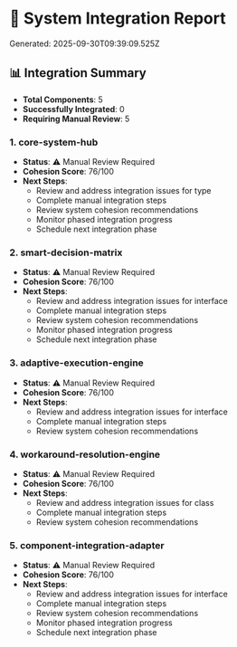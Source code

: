 # 🔄 System Integration Report

Generated: 2025-09-30T09:39:09.525Z

## 📊 Integration Summary
- **Total Components**: 5
- **Successfully Integrated**: 0
- **Requiring Manual Review**: 5

### 1. core-system-hub
- **Status**: ⚠️ Manual Review Required
- **Cohesion Score**: 76/100
- **Next Steps**:
  - Review and address integration issues for type
  - Complete manual integration steps
  - Review system cohesion recommendations
  - Monitor phased integration progress
  - Schedule next integration phase

### 2. smart-decision-matrix
- **Status**: ⚠️ Manual Review Required
- **Cohesion Score**: 76/100
- **Next Steps**:
  - Review and address integration issues for interface
  - Complete manual integration steps
  - Review system cohesion recommendations
  - Monitor phased integration progress
  - Schedule next integration phase

### 3. adaptive-execution-engine
- **Status**: ⚠️ Manual Review Required
- **Cohesion Score**: 76/100
- **Next Steps**:
  - Review and address integration issues for interface
  - Complete manual integration steps
  - Review system cohesion recommendations

### 4. workaround-resolution-engine
- **Status**: ⚠️ Manual Review Required
- **Cohesion Score**: 76/100
- **Next Steps**:
  - Review and address integration issues for class
  - Complete manual integration steps
  - Review system cohesion recommendations

### 5. component-integration-adapter
- **Status**: ⚠️ Manual Review Required
- **Cohesion Score**: 76/100
- **Next Steps**:
  - Review and address integration issues for interface
  - Complete manual integration steps
  - Review system cohesion recommendations
  - Monitor phased integration progress
  - Schedule next integration phase

